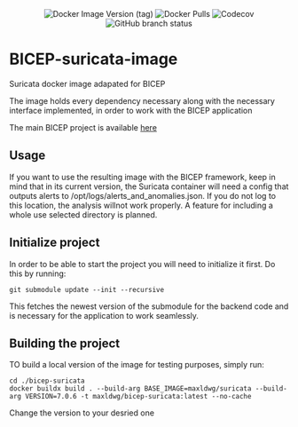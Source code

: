 <div align="center">
<img alt="Docker Image Version (tag)" src="https://img.shields.io/docker/v/maxldwg/bicep-suricata/latest?style=for-the-badge&logo=docker&label=Latest%20Version&link=https%3A%2F%2Fhub.docker.com%2Fr%2Fmaxldwg%2Fbicep-suricata">
<img alt="Docker Pulls" src="https://img.shields.io/docker/pulls/maxldwg/bicep-suricata?style=for-the-badge&logo=docker&logoColor=blue&link=https%3A%2F%2Fhub.docker.com%2Fr%2Fmaxldwg%2Fbicep-suricata">
<img alt="Codecov" src="https://img.shields.io/codecov/c/github/maldwg/BICEP-suricata-image?style=for-the-badge">
<img alt="GitHub branch status" src="https://img.shields.io/github/checks-status/maldwg/BICEP-suricata-image/main?style=for-the-badge&label=Tests">

<br>

</div>

# BICEP-suricata-image
Suricata docker image adapated for BICEP

The image holds every dependency necessary along with the necessary interface implemented, in order to work with the BICEP application

The main BICEP project is available [here](https://github.com/maldwg/BICEP/tree/main)

## Usage

If you want to use the resulting image with the BICEP framework, keep in mind that in its current version, the Suricata container will need a config that outputs alerts to /opt/logs/alerts_and_anomalies.json. If you do not log to this location, the analysis willnot work properly. A feature for including a whole use selected directory is planned.


## Initialize project

In order to be able to start the project you will need to initialize it first. Do this by running:

```
git submodule update --init --recursive
```
This fetches the newest version of the submodule for the backend code and is necessary for the application to work seamlessly.



## Building the project
TO build a local version of the image for testing purposes, simply run:
``` 
cd ./bicep-suricata
docker buildx build . --build-arg BASE_IMAGE=maxldwg/suricata --build-arg VERSION=7.0.6 -t maxldwg/bicep-suricata:latest --no-cache
```
Change the version to your desried one


